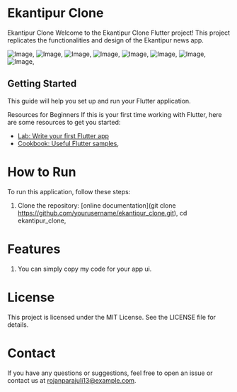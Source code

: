 # Ekantipur Clone

Ekantipur Clone
Welcome to the Ekantipur Clone Flutter project! This project replicates the functionalities and design of the Ekantipur news app.


![Image]('assets/readme1.jpg'),
![Image]('assets/readme2.jpg'),
![Image]('assets/readme3.jpg'),
![Image]('assets/readme4.jpg'),
![Image]('assets/readme5.jpg'),
![Image]('assets/readme6.jpg'),
![Image]('assets/readme7.jpg'),
![Image]('assets/readme8.jpg'),








## Getting Started

This guide will help you set up and run your Flutter application.


Resources for Beginners
If this is your first time working with Flutter, here are some resources to get you started:


- [Lab: Write your first Flutter app](https://docs.flutter.dev/get-started/codelab)
- [Cookbook: Useful Flutter samples](https://docs.flutter.dev/cookbook),

# How to Run
To run this application, follow these steps:

1. Clone the repository:
[online documentation](git clone https://github.com/yourusername/ekantipur_clone.git), cd ekantipur_clone,

# Features
1. You can simply copy my code for your app ui.

# License
This project is licensed under the MIT License. See the LICENSE file for details.

# Contact
If you have any questions or suggestions, feel free to open an issue or contact us at rojanparajuli13@example.com.

